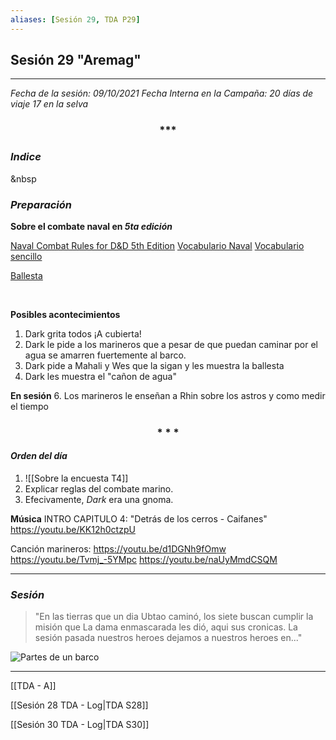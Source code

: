 ```yaml
---
aliases: [Sesión 29, TDA P29]
---
```



## Sesión 29 "Aremag"

---

*Fecha de la sesión: 09/10/2021
Fecha Interna en la Campaña: 20 días de viaje 17 en la selva*


<div align='center'>
   <h3> *** </h3>
</div>

### _Indice_

&nbsp

### _Preparación_

**Sobre el combate naval en _5ta edición_**

[Naval Combat Rules for D&D 5th Edition](https://www.tribality.com/2014/12/26/naval-combat-rules-dd-5th-edition-part-1/)
[Vocabulario Naval](https://www.escuelabalearnautica.com/diccionario-nautico-escuela-balear)
[Vocabulario sencillo](https://www.balearia.com/es/blog/de-grumete-a-capitan-vocabulario-maritimo-basico-i)

[Ballesta](https://5e.tools/objects.html#ballista_dmg)

<br>

**Posibles acontecimientos**
1. Dark  grita todos ¡A cubierta!
2. Dark le pide a los marineros que a pesar de que puedan caminar por el agua se amarren fuertemente al barco.
3. Dark pide a Mahali y Wes que la sigan y les muestra la ballesta 
4. Dark les muestra el "cañon de agua"

**En sesión**
6. Los marineros le enseñan a Rhin sobre los astros y como medir el tiempo

<div align='center'>
   <h3> * * * </h3>
</div>

#### _Orden del día_

1. ![[Sobre la encuesta T4]]
2. Explicar reglas del combate marino.
3. Efecivamente, _Dark_ era una gnoma.



**Música**
INTRO CAPITULO 4: "Detrás de los cerros - Caifanes" 
<https://youtu.be/KK12h0ctzpU>

Canción marineros:
<https://youtu.be/d1DGNh9fOmw>
<https://youtu.be/Tvmj_-5YMpc>
<https://youtu.be/naUyMmdCSQM>


---

### _Sesión_

>"En las tierras que un dia Ubtao caminó, los siete buscan cumplir la misión que La dama enmascarada les dió, aqui sus cronicas. La sesión pasada nuestros heroes dejamos a nuestros heroes en..."


![Partes de un barco](https://bit.ly/3aoxjaG)

---

[[TDA - A]]

[[Sesión 28 TDA - Log|TDA S28]]

[[Sesión 30 TDA - Log|TDA S30]]